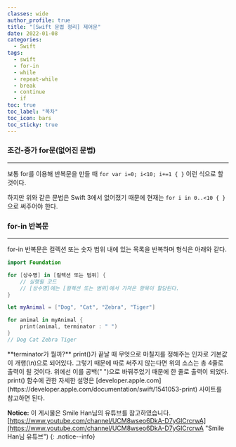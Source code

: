 ```yaml
---
classes: wide
author_profile: true
title: "[Swift 문법 정리] 제어문"
date: 2022-01-08
categories:
  - Swift
tags:
  - swift
  - for-in
  - while
  - repeat-while
  - break
  - continue
  - if
toc: true
toc_label: "목차"
toc_icon: bars
toc_sticky: true
---
```


### 조건-증가 for문(없어진 문법)

---

보통 for를 이용해 반복문을 만들 때 `for var i=0; i<10; i+=1 { }` 이런 식으로 할 것이다.

하지만 위와 같은 문법은 Swift 3에서 없어졌기 때문에 현재는 `for i in 0..<10 { }`으로 써주어야 한다.

### for-in 반복문

---

for-in 반복문은 컬렉션 또는 숫자 범위 내에 있는 목록을 반복하며 형식은 아래와 같다.

```swift
import Foundation

for [상수명] in [컬렉션 또는 범위] {
    // 실행될 코드
    // [상수명]에는 [컬렉션 또는 범위]에서 가져온 항목이 할당된다.
}

let myAnimal = ["Dog", "Cat", "Zebra", "Tiger"]

for animal in myAnimal {
    print(animal, terminator : " ")
}
// Dog Cat Zebra Tiger
```

<div class="notice--primary" markdown="1">
**terminator가 뭘까?** print()가 끝날 때 무엇으로 마칠지를 정해주는 인자로 기본값이 개행(\n)으로 되어있다. 그렇기 때문에 따로 써주지 않는다면 위의 소스는 총 4줄로 출력이 될 것이다. 위에선 이를 공백(" ")으로 바꿔주었기 때문에 한 줄로 출력이 되었다. print() 함수에 관한 자세한 설명은 [developer.apple.com](https://developer.apple.com/documentation/swift/1541053-print) 사이트를 참고하면 된다.
</div>








**Notice:** 이 게시물은 Smile Han님의 유튜브를 참고하였습니다.<br>
[https://www.youtube.com/channel/UCM8wseo6DkA-D7yGlCrcrwA](https://www.youtube.com/channel/UCM8wseo6DkA-D7yGlCrcrwA "Smile Han님 유튜브")
{: .notice--info}